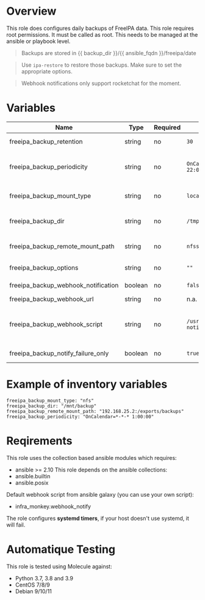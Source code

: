 # Overview
This role does configures daily backups of FreeIPA data.
This role requires root permissions. It must be called as root. This needs to be managed at the ansible or playbook level.

>Backups are stored in {{ backup_dir }}/{{ ansible_fqdn }}/freeipa/date

>Use `ipa-restore` to restore those backups. Make sure to set the appropriate options.

>Webhook notifications only support rocketchat for the moment.

# Variables

| Name  | Type | Required | Default Value | Description |
| ----- | ---- | -------- | ------------- | ----------- |
| freeipa_backup_retention | string | no | `30` | The default number of backups to keep. |
| freeipa_backup_periodicity | string | no | `OnCalendar=*-*-* 22:00:00` | The default periodicity of backups (every night at 10pm). Systemd timer format. |
| freeipa_backup_mount_type | string | no | `local` | Type of storage that will hold the backup files. Supported types: local, nfs |
| freeipa_backup_dir | string | no | `/tmp/freeipa_backup` | Path where the backups are sent. Is the mount point in case of network storage. |
| freeipa_backup_remote_mount_path | string | no | `nfsserver:/path/to/mount` | The remote path of the mount command. Depends on the protocol. |
| freeipa_backup_options | string | no | `""` | Options to pass to `ipa-backup`, ex: "--data --online" |
| freeipa_backup_webhook_notification | boolean | no | `false` | Send the result of the backup at the end of execution |
| freeipa_backup_webhook_url | string | no | n.a. | The url to send the payload to |
| freeipa_backup_webhook_script | string | no | `/usr/local/bin/webhook-notify.sh`| The path of the webhook script to call (the default value is set for infra_monkey.webhook_notify galaxy role) |
| freeipa_backup_notify_failure_only | boolean | no | `true` | Sending a notification only on failure. |


# Example of inventory variables

    freeipa_backup_mount_type: "nfs"
    freeipa_backup_dir: "/mnt/backup"
    freeipa_backup_remote_mount_path: "192.168.25.2:/exports/backups"
    freeipa_backup_periodicity: "OnCalendar=*-*-* 1:00:00"


# Reqirements

This role uses the collection based ansible modules which requires:
- ansible >= 2.10
This role depends on the ansible collections:
- ansible.builtin
- ansible.posix

Default webhook script from ansible galaxy (you can use your own script):
- infra_monkey.webhook_notify

The role configures **systemd timers**, if your host doesn't use systemd, it will fail.

# Automatique Testing

This role is tested using Molecule against:
- Python 3.7, 3.8 and 3.9
- CentOS 7/8/9
- Debian 9/10/11
